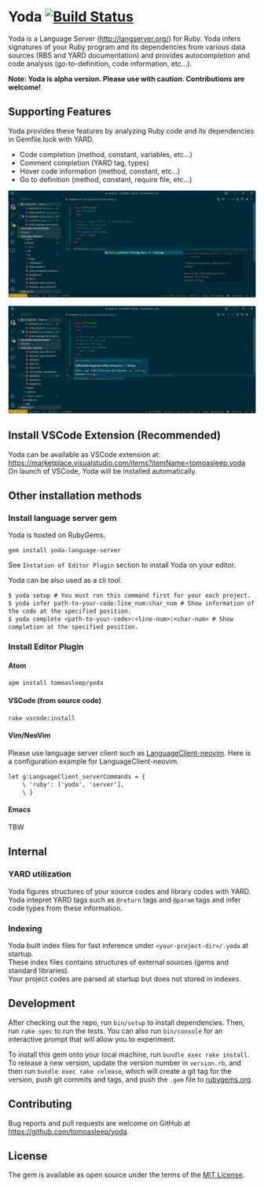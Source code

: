 # Yoda [![Build Status](https://travis-ci.org/tomoasleep/yoda.svg?branch=master)](https://travis-ci.org/tomoasleep/yoda)

Yoda is a Language Server (http://langserver.org/) for Ruby.
Yoda infers signatures of your Ruby program and its dependencies from various data sources (RBS and YARD documentation) and provides autocompletion and code analysis (go-to-definition, code information, etc...).  

**Note: Yoda is alpha version. Please use with caution. Contributions are welcome!**

## Supporting Features

Yoda provides these features by analyzing Ruby code and its dependencies in Gemfile.lock with YARD.

* Code completion (method, constant, variables, etc...)
* Comment completion (YARD tag, types)
* Hover code information (method, constant, etc...)
* Go to definition (method, constant, require file, etc...)

![](https://github.com/tomoasleep/yoda/blob/master/images/method-complete.png)

![](https://github.com/tomoasleep/yoda/blob/master/images/hover-method.png)

## Install VSCode Extension (Recommended)

Yoda can be available as VSCode extension at: https://marketplace.visualstudio.com/items?itemName=tomoasleep.yoda
On launch of VSCode, Yoda will be installed automatically.

## Other installation methods

### Install language server gem

Yoda is hosted on RubyGems.

```
gem install yoda-language-server
```

See `Instation of Editor Plugin` section to install Yoda on your editor.


Yoda can be also used as a cli tool.

```
$ yoda setup # You must run this command first for your each project.
$ yoda infer path-to-your-code:line_num:char_num # Show information of the code at the specified position.
$ yoda complete <path-to-your-code>:<line-num>:<char-num> # Show completion at the specified position.
```

### Install Editor Plugin

#### Atom

```
apm install tomoasleep/yoda
```

#### VSCode (from source code)

```
rake vscode:install
```

#### Vim/NeoVim

Please use language server client such as [LanguageClient-neovim](https://github.com/autozimu/LanguageClient-neovim).
Here is a configuration example for LanguageClient-neovim.

```vim
let g:LanguageClient_serverCommands = {
    \ 'ruby': ['yoda', 'server'],
    \ }
```

#### Emacs

TBW

## Internal

### YARD utilization

Yoda figures structures of your source codes and library codes with YARD.  
Yoda intepret YARD tags such as `@return` tags and `@param` tags and infer code types from these information.


### Indexing

Yoda built index files for fast inference under `<your-project-dir>/.yoda` at startup.  
These index files contains structures of external sources (gems and standard libraries).  
Your project codes are parsed at startup but does not stored in indexes.

## Development

After checking out the repo, run `bin/setup` to install dependencies. Then, run `rake spec` to run the tests. You can also run `bin/console` for an interactive prompt that will allow you to experiment.

To install this gem onto your local machine, run `bundle exec rake install`. To release a new version, update the version number in `version.rb`, and then run `bundle exec rake release`, which will create a git tag for the version, push git commits and tags, and push the `.gem` file to [rubygems.org](https://rubygems.org).

## Contributing

Bug reports and pull requests are welcome on GitHub at https://github.com/tomoasleep/yoda.

## License

The gem is available as open source under the terms of the [MIT License](https://opensource.org/licenses/MIT).
